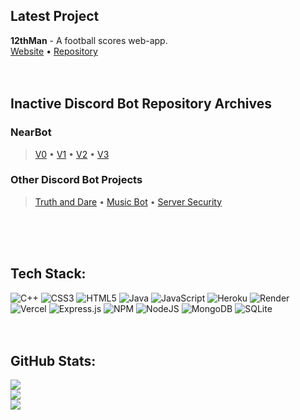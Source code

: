 ## Latest Project
**12thMan** - A football scores web-app. <br>[Website](https://12thman.vercel.app/) • [Repository](https://github.com/abhinavxk0/twelfthman)
<br>
<br>
<br>

## Inactive Discord Bot Repository Archives
### NearBot
> [V0](https://github.com/abhinavxk0/nearbeta0) •
[V1](https://github.com/abhinavxk0/nearbeta1) •
[V2](https://github.com/abhinavxk0/nearbot2) •
[V3](https://github.com/abhinavxk0/nearbot)

### Other Discord Bot Projects
> [Truth and Dare](https://github.com/abhinavxk0/truth-and-dare) •
[Music Bot](https://github.com/abhinavxk0/musicbot) •
[Server Security](https://github.com/abhinavxk0/antinuke)
<br>
<br>
<br>

## Tech Stack:
![C++](https://img.shields.io/badge/c++-%2300599C.svg?style=for-the-badge&logo=c%2B%2B&logoColor=white) ![CSS3](https://img.shields.io/badge/css3-%231572B6.svg?style=for-the-badge&logo=css3&logoColor=white) ![HTML5](https://img.shields.io/badge/html5-%23E34F26.svg?style=for-the-badge&logo=html5&logoColor=white) ![Java](https://img.shields.io/badge/java-%23ED8B00.svg?style=for-the-badge&logo=openjdk&logoColor=white) ![JavaScript](https://img.shields.io/badge/javascript-%23323330.svg?style=for-the-badge&logo=javascript&logoColor=%23F7DF1E) ![Heroku](https://img.shields.io/badge/heroku-%23430098.svg?style=for-the-badge&logo=heroku&logoColor=white) ![Render](https://img.shields.io/badge/Render-%46E3B7.svg?style=for-the-badge&logo=render&logoColor=white) ![Vercel](https://img.shields.io/badge/vercel-%23000000.svg?style=for-the-badge&logo=vercel&logoColor=white) ![Express.js](https://img.shields.io/badge/express.js-%23404d59.svg?style=for-the-badge&logo=express&logoColor=%2361DAFB) ![NPM](https://img.shields.io/badge/NPM-%23CB3837.svg?style=for-the-badge&logo=npm&logoColor=white) ![NodeJS](https://img.shields.io/badge/node.js-6DA55F?style=for-the-badge&logo=node.js&logoColor=white) ![MongoDB](https://img.shields.io/badge/MongoDB-%234ea94b.svg?style=for-the-badge&logo=mongodb&logoColor=white) ![SQLite](https://img.shields.io/badge/sqlite-%2307405e.svg?style=for-the-badge&logo=sqlite&logoColor=white)<br>
<br>
<br>
## GitHub Stats:
![](https://github-readme-streak-stats.herokuapp.com/?user=abhinavxk0&theme=dark&hide_border=false) <br/>
![](https://github-readme-stats.vercel.app/api/top-langs/?username=abhinavxk0&theme=dark&hide_border=false&include_all_commits=true&count_private=true&layout=compact) <br/>
![](https://github-contributor-stats.vercel.app/api?username=abhinavxk0&limit=5&theme=dark&combine_all_yearly_contributions=true) <br/>
